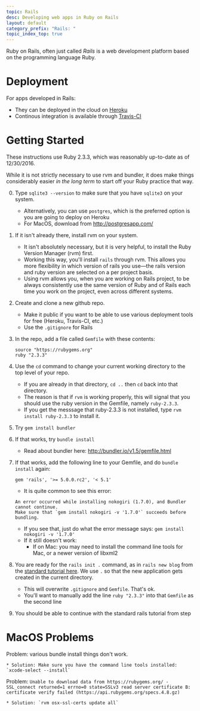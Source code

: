 ```yaml
---
topic: Rails
desc: Developing web apps in Ruby on Rails
layout: default
category_prefix: "Rails: "
topic_index_top: true
---
```


Ruby on Rails, often just called  *Rails* is a web development platform based on the programming language Ruby.

# Deployment

For apps developed in Rails:

* They can be deployed in the cloud on [Heroku](/topics/heroku)
* Continous integration is available through [Travis-CI](/topics/travis-ci/)

# Getting Started

These instructions use Ruby 2.3.3, which was reasonably up-to-date as of 12/30/2016.    

While it is not strictly necessary to use rvm and bundler, it does make things considerably easier <em>in the long term</em> to start off your Ruby practice that way.

0.  Type `sqlite3 --version` to make sure that you have `sqlite3` on your system.   
    * Alternatively, you can use `postgres`, which is the preferred option is you are going to deploy on Heroku
    * For MacOS, download from <http://postgresapp.com/>
1.  If it isn't already there, install rvm on your system.
    * It isn't absolutely necessary, but it is very helpful, to install the Ruby Version Manager (rvm) first.
    * Working this way, you'll install `rails` through rvm.   This allows you more flexibility in which
        version of rails you use&mdash;the
        rails version and ruby version are selected on a per project basis.
    * Using rvm allows you, when you are working on Rails project, to be always consistently use the same version of
        Ruby and of Rails each time you work on the project, even across different systems.
2.  Create and clone a new github repo.   
    * Make it public if you want to be able to use various deployment tools for free (Heroku, Travis-CI, etc.)
    * Use the `.gitignore` for Rails
3.  In the repo, add a file called `Gemfile` with these contents:
    ```
    source "https://rubygems.org"
    ruby "2.3.3"
    ```
4.  Use the `cd` command to change your current working directory to the top level of your repo.  
    * If you are already in that directory, `cd ..` then `cd` back into that directory.
    * The reason is that if `rvm` is working properly, this will signal that you should use the ruby version in the Gemfile, namely `ruby-2.3.3`.
    * If you get the messsage that ruby-2.3.3 is not installed, type `rvm install ruby-2.3.3` to install it.

5.  Try `gem install bundler`
6.  If that works, try `bundle install`
    * Read about bundler here: <http://bundler.io/v1.5/gemfile.html>
    
7.  If that works, add the following line to your Gemfile, and do `bundle install` again:

    ```
    gem 'rails', '>= 5.0.0.rc2', '< 5.1'
    ```
    
    * It is quite common to see this error:
    
    ```
    An error occurred while installing nokogiri (1.7.0), and Bundler cannot continue.
    Make sure that `gem install nokogiri -v '1.7.0'` succeeds before bundling.
    ```
    
    * If you see that, just do what the error message says: `gem install nokogiri -v '1.7.0'`  
    * If it still doesn't work:
        * If on Mac: you may need to install the command line tools for Mac, or a newer version of libxml2
        
8.  You are ready for the `rails init .` command, as in `rails new blog` from the [standard tutorial here](http://guides.rubyonrails.org/getting_started.html#creating-the-blog-application).  We use `.` so that the new application
gets created in the current directory.

    * This will overwrite `.gitignore` and `Gemfile`.  That's ok.
    * You'll want to manually add the line `ruby "2.3.3"` into that `Gemfile` as the second line   

9. You should be able to continue with the standard rails tutorial from step 


# MacOS Problems

Problem: various bundle install things don't work.

    * Solution: Make sure you have the command line tools installed: `xcode-select --install`


Problem: `Unable to download data from https://rubygems.org/ - SSL_connect returned=1 errno=0 state=SSLv3 read server certificate B: certificate verify failed (https://api.rubygems.org/specs.4.8.gz)`

    * Solution: `rvm osx-ssl-certs update all`

